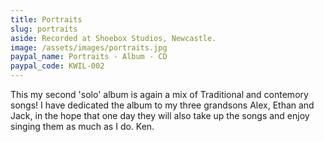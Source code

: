 ```yaml
---
title: Portraits
slug: portraits
aside: Recorded at Shoebox Studios, Newcastle.
image: /assets/images/portraits.jpg
paypal_name: Portraits - Album - CD
paypal_code: KWIL-002
---
```

This my second 'solo' album is again a mix of Traditional and contemory songs! I have
dedicated the album to my three grandsons Alex, Ethan and Jack, in the hope that one
day they will also take up the songs and enjoy singing them as much as I do. Ken.
